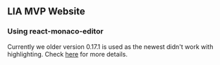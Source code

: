 ## LIA MVP Website


### Using react-monaco-editor

Currently we older version 0.17.1 is used as the newest didn't work with highlighting.
Check [here](https://medium.com/@haugboelle/short-guide-to-using-monaco-with-create-react-app-26a1acad8ebe) for more details.